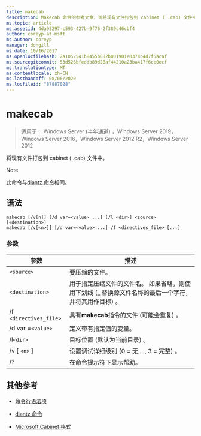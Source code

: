 ```yaml
---
title: makecab
description: Makecab 命令的参考文章，可将现有文件打包到 cabinet ( .cab) 文件中。
ms.topic: article
ms.assetid: 4da95297-c593-427b-9f76-2f389c46cbf4
author: coreyp-at-msft
ms.author: coreyp
manager: dongill
ms.date: 10/16/2017
ms.openlocfilehash: 2a1052541b8455b082b001901e8374b4d7f5acaf
ms.sourcegitcommit: 53d526bfeddb89d28af44210a23ba417f6ce0ecf
ms.translationtype: MT
ms.contentlocale: zh-CN
ms.lasthandoff: 08/06/2020
ms.locfileid: "87887028"
---
```

# <a name="makecab"></a>makecab

> 适用于： Windows Server (半年通道) ，Windows Server 2019，Windows Server 2016，Windows Server 2012 R2，Windows Server 2012

将现有文件打包到 cabinet ( .cab) 文件中。


> [!NOTE]
> 此命令与[diantz 命令](diantz.md)相同。

## <a name="syntax"></a>语法

```
makecab [/v[n]] [/d var=<value> ...] [/l <dir>] <source> [<destination>]
makecab [/v[<n>]] [/d var=<value> ...] /f <directives_file> [...]
```

### <a name="parameters"></a>参数

| 参数 | 描述 |
| --------- | ----------- |
| `<source>` | 要压缩的文件。 |
| `<destination>` | 用于指定压缩文件的文件名。 如果省略，则使用下划线 (_ 替换源文件名称的最后一个字符，并将其用作目标) 。 |
| /f `<directives_file>` | 具有**makecab**指令的文件 (可能会重复) 。 |
| /d var =`<value>` | 定义带有指定值的变量。 |
| /l`<dir>` | 目标位置 (默认为当前目录) 。 |
| /v [ `<n>` ] | 设置调试详细级别 (0 = 无,..., 3 = 完整) 。 |
| /? | 在命令提示符下显示帮助。 |

## <a name="additional-references"></a>其他参考

- [命令行语法项](command-line-syntax-key.md)

- [diantz 命令](diantz.md)

- [Microsoft Cabinet 格式](/previous-versions/bb417343(v=msdn.10))
